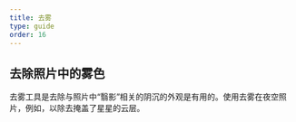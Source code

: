 ```yaml
---
title: 去雾
type: guide
order: 16
---
```


## 去除照片中的雾色

去雾工具是去除与照片中“翳影”相关的阴沉的外观是有用的。使用去雾在夜空照片，例如，以除去掩盖了星星的云层。
